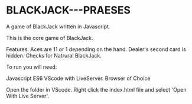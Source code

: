 # BLACKJACK---PRAESES
A game of BlackJack written in Javascript.

This is the core game of BlackJack. 

Features:
Aces are 11 or 1 depending on the hand. 
Dealer's second card is hidden.
Checks for Natrural BlackJack.



To run you will need:

Javascript ES6
VScode with LiveServer.
Browser of Choice

Open the folder in VScode. Right click the index.html file and select 'Open With Live Server'.
